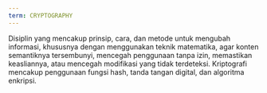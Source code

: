 ```yaml
---
term: CRYPTOGRAPHY
---
```


Disiplin yang mencakup prinsip, cara, dan metode untuk mengubah informasi, khususnya dengan menggunakan teknik matematika, agar konten semantiknya tersembunyi, mencegah penggunaan tanpa izin, memastikan keasliannya, atau mencegah modifikasi yang tidak terdeteksi. Kriptografi mencakup penggunaan fungsi hash, tanda tangan digital, dan algoritma enkripsi.